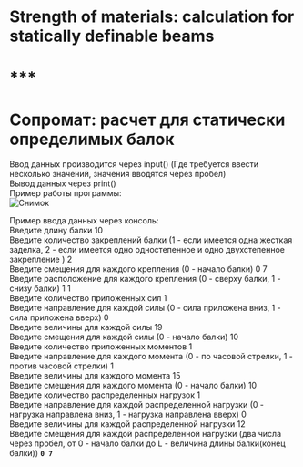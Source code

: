 # Strength of materials: calculation for statically definable beams
# ***
# Сопромат: расчет для статически определимых балок

Ввод данных производится через input() (Где требуется ввести несколько значений, значения вводятся через пробел)<br>
Вывод данных через print()<br>
Пример работы программы:<br>
![Снимок](https://user-images.githubusercontent.com/84970248/144568401-7ed37993-4ede-4772-8872-344bbd929c9c.JPG)

Пример ввода данных через консоль:<br>
Введите длину балки 10<br>
Введите количество закреплений балки (1 - если имеется одна жесткая заделка, 2 - если имеется одно одностепенное и одно двухстепенное закрепление ) 2<br>
Введите смещения для каждого крепления (0 - начало балки) 0 7<br>
Введите расположение для каждого крепления (0 - сверху балки, 1 - снизу балки) 1 1<br>
Введите количество приложенных сил 1<br>
Введите направление для каждой силы (0 - сила приложена вниз, 1 - сила приложена вверх) 0<br>
Введите величины для каждой силы 19<br>
Введите смещения для каждой силы (0 - начало балки) 10<br>
Введите количество приложенных моментов 1<br>
Введите направление для каждого момента (0 - по часовой стрелки, 1 - против часовой стрелки) 1<br>
Введите величины для каждого момента 15<br>
Введите смещения для каждого момента (0 - начало балки) 10<br>
Введите количество распределенных нагрузок 1<br>
Введите направление для каждой распределенной нагрузки (0 - нагрузка направлена вниз, 1 - нагрузка направлена вверх) 0<br>
Введите величины для каждой распределенной нагрузки 12<br>
Введите смещения для каждой распределенной нагрузки (два числа через пробел, от 0 - начало балки до L - величина длины балки(конец балки)) **`0 7`**<br>


